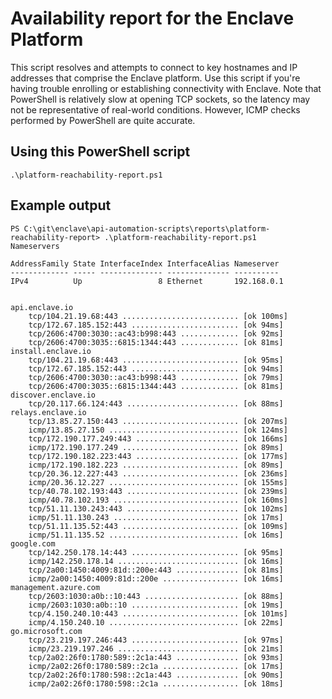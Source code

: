 # Availability report for the Enclave Platform

This script resolves and attempts to connect to key hostnames and IP addresses that comprise the Enclave platform. Use this script if you're having trouble enrolling or establishing connectivity with Enclave. Note that PowerShell is relatively slow at opening TCP sockets, so the latency may not be representative of real-world conditions. However, ICMP checks performed by PowerShell are quite accurate.

## Using this PowerShell script

```
.\platform-reachability-report.ps1
```

## Example output

```
PS C:\git\enclave\api-automation-scripts\reports\platform-reachability-report> .\platform-reachability-report.ps1
Nameservers

AddressFamily State InterfaceIndex InterfaceAlias Nameserver
------------- ----- -------------- -------------- ----------
IPv4          Up                 8 Ethernet       192.168.0.1


api.enclave.io
    tcp/104.21.19.68:443 .......................... [ok 100ms]
    tcp/172.67.185.152:443 ........................ [ok 94ms]
    tcp/2606:4700:3030::ac43:b998:443 ............. [ok 92ms]
    tcp/2606:4700:3035::6815:1344:443 ............. [ok 81ms]
install.enclave.io
    tcp/104.21.19.68:443 .......................... [ok 95ms]
    tcp/172.67.185.152:443 ........................ [ok 94ms]
    tcp/2606:4700:3030::ac43:b998:443 ............. [ok 79ms]
    tcp/2606:4700:3035::6815:1344:443 ............. [ok 81ms]
discover.enclave.io
    tcp/20.117.66.124:443 ......................... [ok 88ms]
relays.enclave.io
    tcp/13.85.27.150:443 .......................... [ok 207ms]
    icmp/13.85.27.150 ............................. [ok 124ms]
    tcp/172.190.177.249:443 ....................... [ok 166ms]
    icmp/172.190.177.249 .......................... [ok 89ms]
    tcp/172.190.182.223:443 ....................... [ok 177ms]
    icmp/172.190.182.223 .......................... [ok 89ms]
    tcp/20.36.12.227:443 .......................... [ok 236ms]
    icmp/20.36.12.227 ............................. [ok 155ms]
    tcp/40.78.102.193:443 ......................... [ok 239ms]
    icmp/40.78.102.193 ............................ [ok 160ms]
    tcp/51.11.130.243:443 ......................... [ok 102ms]
    icmp/51.11.130.243 ............................ [ok 17ms]
    tcp/51.11.135.52:443 .......................... [ok 109ms]
    icmp/51.11.135.52 ............................. [ok 16ms]
google.com
    tcp/142.250.178.14:443 ........................ [ok 95ms]
    icmp/142.250.178.14 ........................... [ok 16ms]
    tcp/2a00:1450:4009:81d::200e:443 .............. [ok 81ms]
    icmp/2a00:1450:4009:81d::200e ................. [ok 16ms]
management.azure.com
    tcp/2603:1030:a0b::10:443 ..................... [ok 88ms]
    icmp/2603:1030:a0b::10 ........................ [ok 19ms]
    tcp/4.150.240.10:443 .......................... [ok 101ms]
    icmp/4.150.240.10 ............................. [ok 22ms]
go.microsoft.com
    tcp/23.219.197.246:443 ........................ [ok 97ms]
    icmp/23.219.197.246 ........................... [ok 21ms]
    tcp/2a02:26f0:1780:589::2c1a:443 .............. [ok 93ms]
    icmp/2a02:26f0:1780:589::2c1a ................. [ok 17ms]
    tcp/2a02:26f0:1780:598::2c1a:443 .............. [ok 90ms]
    icmp/2a02:26f0:1780:598::2c1a ................. [ok 18ms]
```

